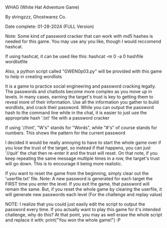 WHAG (White Hat Adventure Game)

By stringzzz, Ghostwarez Co.

Date complete: 01-28-2024 (FULL Version)

Note: Some kind of password cracker that can work with md5 hashes is needed for this game.
 You may use any you like, though I would reccomend hashcat.
 
 If using hashcat, it can be used like this: hashcat -m 0 -a 0 hashfile wordlistfile
 
 Also, a python script called "GWEN0p03.py" will be provided with this game to help in creating wordlists

It is a game to practice social engineering and password cracking legally.
The passwords and chatbots become more complex as you move up in levels.
In many cases, earning the target's trust is key to getting them to reveal more of their information.
Use all the information you gather to build wordlists, and crack their password.
While you can output the password hash to the command line while in the chat, it is easier
 to just use the appropriate hash '.txt' file with a password cracker

If using '//hint', "W's" stands for "Words", while "#'s" of course stands for numbers.
This shows the pattern for the current password

I decided it would be really annoying to have to start the whole game over if you lose the trust of the
 target, so instead if that happens, you can just '//quit' the chat then re-enter it and the trust
 will reset. On that note, if you keep repeating the same message multiple times in a row, the
 target's trust will go down. This is to encourage it being more realistic.

If you want to reset the game from the beginning, simply clear out the 'userfile.txt' file.
Note: A new password is generated for each target the FIRST time you enter the level.
If you exit the game, that password will remain the same. But, if you reset the whole game by 
 clearing the userfile, it will generate new passwords each level (For the challenge and replay value)

NOTE: I realize that you could just easily edit the script to output the password every time.
 If you actually want to play this game for it's intended challenge, why do this?
 At that point, you may as well erase the whole script and replace it with:
 print("You won the whole game!") :P 
